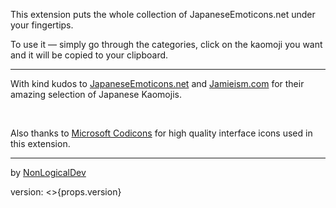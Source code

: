 <section>

This extension puts the whole collection of JapaneseEmoticons.net under your fingertips.

To use it — simply go through the categories, click on the kaomoji you want and it will be
copied to your clipboard.

</section>

---

<section>

With kind kudos to [JapaneseEmoticons.net](http://www.japaneseemoticons.me) and
[Jamieism.com](http://www.jamieism.com/) for their amazing selection of Japanese Kaomojis.

<br/>

Also thanks to [Microsoft Codicons](https://github.com/microsoft/vscode-codicons) for high
quality interface icons used in this extension.

</section>

---

<footer>

by [NonLogicalDev](https://github.com/NonLogicalDev)

<p>version: <>{props.version}</></p>

</footer>
